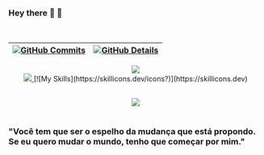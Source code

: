   ### Hey there 👋 🚀
<br />
  
 | [![GitHub Commits](http://github-profile-summary-cards.vercel.app/api/cards/productive-time?username=joaoMiraya&theme=dracula&utcOffset=-3)](https://github.com/vn7n24fzkq/github-profile-summary-cards) | [![GitHub Details](http://github-profile-summary-cards.vercel.app/api/cards/profile-details?username=joaoMiraya&theme=dracula)](https://github.com/vn7n24fzkq/github-profile-summary-cards) |  
 | ----------- | ----------- |


 
  <div align="center" >
<a href="https://skillicons.dev"   >
  <img src="https://skillicons.dev/icons?i=git,vscode,javascript,nodejs,aws,typescript,terraform,cs,dotnet,php,cloudflare,css,html,react,redux,vite,solidjs,bootstrap,tailwind,sass,figma,nodejs,express,sequelize,docker,jenkins,github,linux,postman,mysql,postgres,sqlite,redis" />
</a>
  <br />
    <a href="https://skillicons.dev"   >
  <img src="https://skillicons.dev/icons?i=aws,gcp,azure,terraform,docker,kubernetes&perline=3" />
</a>
    [![My Skills](https://skillicons.dev/icons?)](https://skillicons.dev)
  <br />

  </div>

 
##
   <div align="center" >
     <img src="https://github-profile-trophy.vercel.app/?username=joaoMiraya&row=1&column=6&theme=dracula&margin-w=15&margin-h=15"/>
  </div>
  
 <br />

### "Você tem que ser o espelho da mudança que está propondo. Se eu quero mudar o mundo, tenho que começar por mim."
